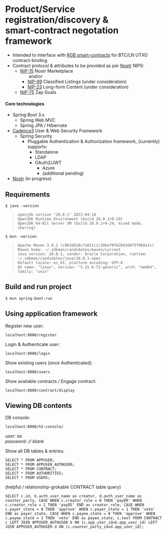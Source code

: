 # Product/Service registration/discovery & <br> smart-contract negotation framework
  - Intended to interface with [RGB smart-contracts](https://rgb.tech/) for BTC/LN UTXO contract-binding
  - Contract protocol & attributes to be provided as per [Nostr](https://nostr.com/) NIPS:
    - [NIP-15](https://nostr-nips.com/nip-15) Nostr Marketplace  
      &emsp;&emsp;and/or
      - [NIP-99](https://nostr-nips.com/nip-99) Classified Listings (under consideration)
      - [NIP-23](https://nostr-nips.com/nip-23) Long-form Content (under consideration)
    - [NIP-75](https://nostr-nips.com/nip-75) Zap Goals
    

#### Core technologies

  - Spring Boot 3.x 
    - Spring Web MVC
    - Spring JPA / Hibernate
  - [Cadence3](https://github.com/avlo/cadence3) User & Web Security Framework    
    - Spring Security
      - Pluggable Authentication & Authorization framework, (currently) supports:
        -   Standalone
        -   LDAP
        -   OAuth2/JWT
            -   Azure
            -   (additional pending)
  - [Nostr](https://nostr.com/) (in progress)

## Requirements

    $ java -version

>     openjdk version "20.0.1" 2023-04-18
>     OpenJDK Runtime Environment (build 20.0.1+9-29)
>     OpenJDK 64-Bit Server VM (build 20.0.1+9-29, mixed mode, sharing)

    $ mvn -version
>     Apache Maven 3.9.2 (c9616018c7a021c1c39be70fb2843d6f5f9b8a1c)
>     Maven home: ~/.sdkman/candidates/maven/current
>     Java version: 20.0.1, vendor: Oracle Corporation, runtime: ~/.sdkman/candidates/java/20.0.1-open
>     Default locale: en_US, platform encoding: UTF-8
>     OS name: "linux", version: "5.15.0-72-generic", arch: "amd64", family: "unix"

## Build and run project

    $ mvn spring-boot:run

## Using application framework
Register new user:

    localhost:8080/register

Login & Authenticate user:

    localhost:8080/login

Show existing users (once Authenticated):

    localhost:8080/users

Show available contracts / Engage contract:

    localhost:8080/contract/display

## Viewing DB contents

DB console:

    localhost:8080/h2-console/

*user: sa*  
*password: // blank*

Show all DB tables & entries:

    SELECT * FROM APPUSER;
    SELECT * FROM APPUSER_AUTHUSER;
    SELECT * FROM CONTRACT;
    SELECT * FROM AUTHORITIES;
    SELECT * FROM USERS;

(helpful / relationship-grokable CONTRACT table query)

    SELECT c.id, b.auth_user_name as creator, d.auth_user_name as counter_party, CASE WHEN c.creator_role = 0 THEN 'payER' WHEN c.creator_role = 1 THEN 'payEE' END as creator_role, CASE WHEN c.payer_state = 0 THEN 'approve' WHEN c.payer_state = 1 THEN 'veto' END as payer_state, CASE WHEN c.payee_state = 0 THEN 'approve' WHEN c.payee_state = 1 THEN 'veto' END as payee_state, c.text FROM CONTRACT c LEFT JOIN APPUSER_AUTHUSER b ON (c.app_user_id=b.app_user_id) LEFT JOIN APPUSER_AUTHUSER d ON (c.counter_party_id=d.app_user_id);
